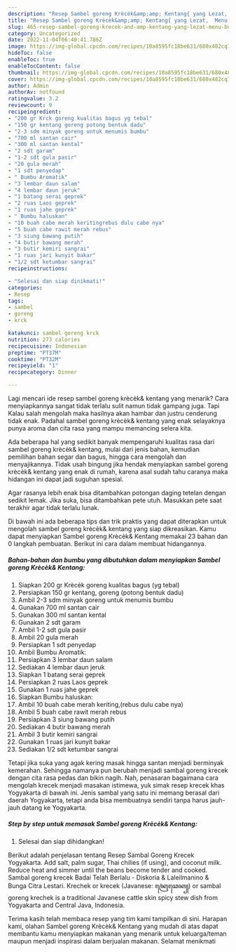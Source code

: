 ```yaml
---
description: "Resep Sambel goreng Krècèk&amp;amp; Kentang{ yang Lezat,  Menu Buat lebaran"
title: "Resep Sambel goreng Krècèk&amp;amp; Kentang{ yang Lezat,  Menu Buat lebaran"
slug: 465-resep-sambel-goreng-krecek-and-amp-kentang-yang-lezat-menu-buat-lebaran
category: Uncategorized
date: 2022-11-04T06:40:41.786Z
image: https://img-global.cpcdn.com/recipes/10a8595fc18be631/680x482cq70/sambel-goreng-krecek-kentang-foto-resep-utama.jpg
hideToc: false
enableToc: true
enableTocContent: false
thumbnail: https://img-global.cpcdn.com/recipes/10a8595fc18be631/680x482cq70/sambel-goreng-krecek-kentang-foto-resep-utama.jpg
cover: https://img-global.cpcdn.com/recipes/10a8595fc18be631/680x482cq70/sambel-goreng-krecek-kentang-foto-resep-utama.jpg
author: Admin
authorAv: notfound
ratingvalue: 3.2
reviewcount: 9
recipeingredient:
- "200 gr Krck goreng kualitas bagus yg tebal"
- "150 gr kentang goreng potong bentuk dadu"
- "2-3 sdm minyak goreng untuk menumis bumbu"
- "700 ml santan cair"
- "300 ml santan kental"
- "2 sdt garam"
- "1-2 sdt gula pasir"
- "20 gula merah"
- "1 sdt penyedap"
- " Bumbu Aromatik"
- "3 lembar daun salam"
- "4 lembar daun jeruk"
- "1 batang serai geprek"
- "2 ruas Laos geprek"
- "1 ruas jahe geprek"
- " Bumbu haluskan"
- "10 buah cabe merah keritingrebus dulu cabe nya"
- "5 buah cabe rawit merah rebus"
- "3 siung bawang putih"
- "4 butir bawang merah"
- "3 butir kemiri sangrai"
- "1 ruas jari kunyit bakar"
- "1/2 sdt ketumbar sangrai"
recipeinstructions:

- "Selesai dan siap dinikmati!"
categories:
- Resep
tags:
- sambel
- goreng
- krck

katakunci: sambel goreng krck 
nutrition: 273 calories
recipecuisine: Indonesian
preptime: "PT37M"
cooktime: "PT32M"
recipeyield: "1"
recipecategory: Dinner

---
```



Lagi mencari ide resep sambel goreng krècèk&amp; kentang yang menarik? Cara menyiapkannya sangat tidak terlalu sulit namun tidak gampang juga. Tapi Kalau salah mengolah maka hasilnya akan hambar dan justru cenderung tidak enak. Padahal sambel goreng krècèk&amp; kentang yang enak selayaknya punya aroma dan cita rasa yang mampu memancing selera kita.


Ada beberapa hal yang sedikit banyak mempengaruhi kualitas rasa dari sambel goreng krècèk&amp; kentang, mulai dari jenis bahan, kemudian pemilihan bahan segar dan bagus, hingga cara mengolah dan menyajikannya. Tidak usah bingung jika hendak menyiapkan sambel goreng krècèk&amp; kentang yang enak di rumah, karena asal sudah tahu caranya maka hidangan ini dapat jadi suguhan spesial.

Agar rasanya lebih enak bisa ditambahkan potongan daging tetelan dengan sedikit lemak. Jika suka, bisa ditambahkan pete utuh. Masukkan pete saat terakhir agar tidak terlalu lunak.


Di bawah ini ada beberapa tips dan trik praktis yang dapat diterapkan untuk mengolah sambel goreng krècèk&amp; kentang yang siap dikreasikan. Kamu dapat menyiapkan Sambel goreng Krècèk&amp; Kentang memakai 23 bahan dan 0 langkah pembuatan. Berikut ini cara dalam membuat hidangannya.

<!--inarticleads1-->

##### Bahan-bahan dan bumbu yang dibutuhkan dalam menyiapkan Sambel goreng Krècèk&amp; Kentang:

1. Siapkan 200 gr Krècèk goreng kualitas bagus (yg tebal)
1. Persiapkan 150 gr kentang, goreng (potong bentuk dadu)
1. Ambil 2-3 sdm minyak goreng untuk menumis bumbu
1. Gunakan 700 ml santan cair
1. Gunakan 300 ml santan kental
1. Gunakan 2 sdt garam
1. Ambil 1-2 sdt gula pasir
1. Ambil 20 gula merah
1. Persiapkan 1 sdt penyedap
1. Ambil  Bumbu Aromatik:
1. Persiapkan 3 lembar daun salam
1. Sediakan 4 lembar daun jeruk
1. Siapkan 1 batang serai geprek
1. Persiapkan 2 ruas Laos geprek
1. Gunakan 1 ruas jahe geprek
1. Siapkan  Bumbu haluskan:
1. Ambil 10 buah cabe merah keriting,(rebus dulu cabe nya)
1. Ambil 5 buah cabe rawit merah rebus
1. Persiapkan 3 siung bawang putih
1. Sediakan 4 butir bawang merah
1. Ambil 3 butir kemiri sangrai
1. Gunakan 1 ruas jari kunyit bakar
1. Sediakan 1/2 sdt ketumbar sangrai


Tetapi jika suka yang agak kering masak hingga santan menjadi berminyak kemerahan. Sehingga namanya pun berubah menjadi sambal goreng krecek dengan cita rasa pedas dan bikin nagih. Nah, penasaran bagaimana cara mengolah krecek menjadi masakan istimewa, yuk simak resep krecek khas Yogyakarta di bawah ini. Jenis sambal yang satu ini memang berasal dari daerah Yogyakarta, tetapi anda bisa membuatnya sendiri tanpa harus jauh-jauh datang ke Yogyakarta. 

<!--inarticleads2-->

##### Step by step untuk memasak Sambel goreng Krècèk&amp; Kentang:


1. Selesai dan siap dihidangkan!

Berikut adalah penjelasan tentang Resep Sambal Goreng Krecek Yogyakarta. Add salt, palm sugar, Thai chilies (if using), and coconut milk. Reduce heat and simmer until the beans become tender and cooked. Sambal goreng krecek Badai Telah Berlalu - Diskoria &amp; Laleilmanino &amp; Bunga Citra Lestari. Krechek or krecek (Javanese: ꦏꦿꦺꦕꦺꦏ꧀) or sambal goreng krechek is a traditional Javanese cattle skin spicy stew dish from Yogyakarta and Central Java, Indonesia. 

Terima kasih telah membaca resep yang tim kami tampilkan di sini. Harapan kami, olahan Sambel goreng Krècèk&amp; Kentang yang mudah di atas dapat membantu kamu menyiapkan makanan yang menarik untuk keluarga/teman maupun menjadi inspirasi dalam berjualan makanan. Selamat menikmati
